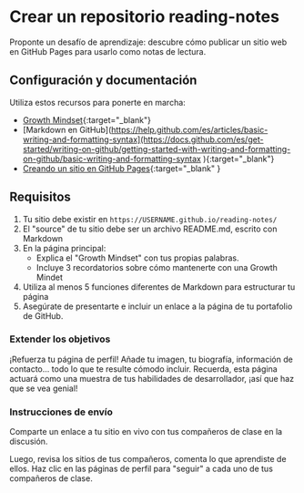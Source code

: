# Crear un repositorio reading-notes

Proponte un desafío de aprendizaje: descubre cómo publicar un sitio web en GitHub Pages para usarlo como notas de lectura.

## Configuración y documentación


Utiliza estos recursos para ponerte en marcha:

- [Growth Mindset](https://www.atlassian.com/blog/inside-atlassian/growth-mindset){:target="_blank"}
- [Markdown en GitHub](https://help.github.com/es/articles/basic-writing-and-formatting-syntax](https://docs.github.com/es/get-started/writing-on-github/getting-started-with-writing-and-formatting-on-github/basic-writing-and-formatting-syntax ){:target="_blank"}
- [Creando un sitio en GitHub Pages](https://docs.github.com/es/pages/getting-started-with-github-pages/creating-a-github-pages-site){:target="_blank" }

## Requisitos


1. Tu sitio debe existir en `https://USERNAME.github.io/reading-notes/`
1. El "source" de tu sitio debe ser un archivo README.md, escrito con Markdown
1. En la página principal:
     - Explica el "Growth Mindset" con tus propias palabras.
     - Incluye 3 recordatorios sobre cómo mantenerte con una Growth Mindet
1. Utiliza al menos 5 funciones diferentes de Markdown para estructurar tu página
1. Asegúrate de presentarte e incluir un enlace a la página de tu portafolio de GitHub.

### Extender los objetivos

¡Refuerza tu página de perfil! Añade tu imagen, tu biografía, información de contacto... todo lo que te resulte cómodo incluir. Recuerda, esta página actuará como una muestra de tus habilidades de desarrollador, ¡así que haz que se vea genial!

### Instrucciones de envío

Comparte un enlace a tu sitio en vivo con tus compañeros de clase en la discusión.

Luego, revisa los sitios de tus compañeros, comenta lo que aprendiste de ellos. Haz clic en las páginas de perfil para "seguir" a cada uno de tus compañeros de clase.
